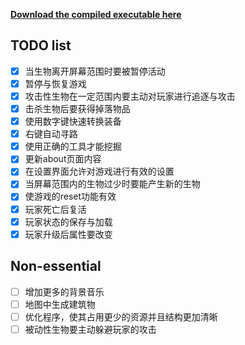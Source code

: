 **[Download the compiled executable here](https://github.com/songwonderful/Cloud-Disk/raw/master/Program/MineCraft-2D.7z)**

## TODO list
- [x] 当生物离开屏幕范围时要被暂停活动
- [x] 暂停与恢复游戏
- [x] 攻击性生物在一定范围内要主动对玩家进行追逐与攻击
- [x] 击杀生物后要获得掉落物品
- [x] 使用数字键快速转换装备
- [x] 右键自动寻路
- [x] 使用正确的工具才能挖掘
- [x] 更新about页面内容
- [x] 在设置界面允许对游戏进行有效的设置
- [x] 当屏幕范围内的生物过少时要能产生新的生物
- [x] 使游戏的reset功能有效
- [x] 玩家死亡后复活
- [x] 玩家状态的保存与加载
- [x] 玩家升级后属性要改变

## Non-essential
- [ ] 增加更多的背景音乐
- [ ] 地图中生成建筑物
- [ ] 优化程序，使其占用更少的资源并且结构更加清晰
- [ ] 被动性生物要主动躲避玩家的攻击
